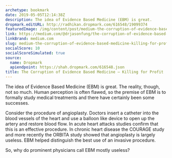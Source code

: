 ```yaml
---
archetype: bookmark
date: 2019-05-05T12:14:38Z
description: The idea of Evidence Based Medicine (EBM) is great.
dropmark.editURL: http://radhikan.dropmark.com/616548/19099374
featuredImage: /img/content/post/medium-the-corruption-of-evidence-based-medicine-killing-for-profit.jpg
link: https://medium.com/@drjasonfung/the-corruption-of-evidence-based-medicine-killing-for-profit-41f2812b8704
linkBrand: medium.com
slug: medium-the-corruption-of-evidence-based-medicine-killing-for-profit
socialScore: 10
socialScoreSimulated: true
source:
  name: Dropmark
  apiendpoint: https://shah.dropmark.com/616548.json
title: The Corruption of Evidence Based Medicine — Killing for Profit
---
```

The idea of Evidence Based Medicine (EBM) is great. The reality, though, not so much. Human perception is often flawed, so the premise of EBM is to formally study medical treatments and there have certainly been some successes.


Consider the procedure of angioplasty. Doctors insert a catheter into the blood vessels of the heart and use a balloon like device to open up the artery and restore blood flow. In acute heart attacks studies confirm that this is an effective procedure. In chronic heart disease the COURAGE study and more recently the ORBITA study showed that angioplasty is largely useless. EBM helped distinguish the best use of an invasive procedure.

So, why do prominent physicians call EBM mostly useless? 